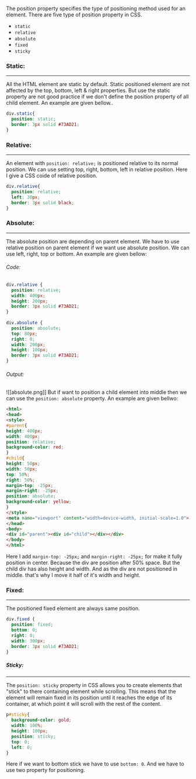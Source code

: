 The position property specifies the type of positioning method used for an element. There are five type of position property in CSS. 
- `static`
- `relative`
- `absolute`
- `fixed`
- `sticky`

### Static:
---
All the HTML element are static by default. Static positioned element are not affected by the top, bottom, left & right properties. But use the static property are not good practice if we don't define the position property of all child element.
An example are given bellow..
```css
div.static{
  position: static;
  border: 3px solid #73AD21;
}
```

### Relative:
---
An element with `position: relative;` is positioned relative to its normal position. We can use setting top, right, bottom, left in relative position. Here I give a  CSS coide of relative position.

```css
div.relative{
  position: relative;
  left: 30px;
  border: 3px solid black;
}
```

### Absolute:
---
The absolute position are depending on parent element. We have to use relative position on parent element if we want use absolute position. We can use left, right, top or bottom. An example are given bellow:
###### Code:

```css
div.relative {  
  position: relative;  
  width: 400px;  
  height: 200px;  
  border: 3px solid #73AD21;
}  
  
div.absolute {  
  position: absolute;  
  top: 80px;  
  right: 0;  
  width: 200px;  
  height: 100px;  
  border: 3px solid #73AD21;
}
```
###### Output:

![[absolute.png]]
But if want to position a child element into middle then we can use the `position: absolute` property. An example are given bellwo:
```html
<html>
<head>
<style>
#parent{
height: 400px;
width: 400px;
position: relative;
background-color: red;
}
#child{
height: 50px;
width: 50px;
top: 50%;
right: 50%;
margin-top: -25px;
margin-right: -25px;
position: absolute;
background-color: yellow;
}
</style>
<meta name="viewport" content="width=device-width, initial-scale=1.0">
</head>
<body>
<div id="parent"><div id="child"></div></div>
</body>
</html>
```

Here I add `margin-top: -25px;` and `margin-right: -25px;` for make it fully position in center. Because the div are position after 50% space. But the child div has also height and width. And as the div are not positioned in middle. that's why I move it half of it's width and height.

### Fixed:
---
The positioned fixed element are always same position. 
```css
div.fixed {
  position: fixed;  
  bottom: 0;  
  right: 0;  
  width: 300px;  
  border: 3px solid #73AD21;
}
```

##### Sticky:
---
The `position: sticky` property in CSS allows you to create elements that "stick" to there containing element while scrolling. This means that the element will remain fixed in its position until it reaches the edge of its container, at which point it will scroll with the rest of the content.

``` css
p#sticky{
  background-color: gold;
  width: 100%;
  height: 100px;
  position: sticky;
  top: 0;
  left: 0;
}
```
Here if we want to bottom stick we have to use `bottom: 0`. And we have to use two property for positioning. 
